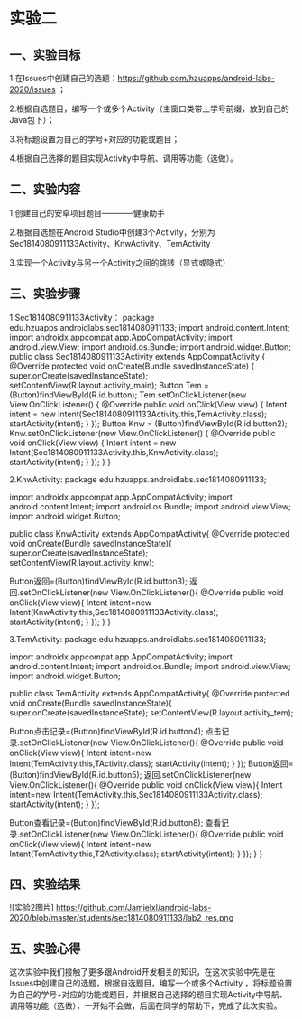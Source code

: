 # 实验二

## 一、实验目标

1.在Issues中创建自己的选题：https://github.com/hzuapps/android-labs-2020/issues ；

2.根据自选题目，编写一个或多个Activity（主窗口类带上学号前缀，放到自己的Java包下）；

3.将标题设置为自己的学号+对应的功能或题目；

4.根据自己选择的题目实现Activity中导航、调用等功能（选做）。


## 二、实验内容

1.创建自己的安卓项目题目————健康助手

2.根据自选题在Android Studio中创建3个Activity，分别为Sec1814080911133Activity、KnwActivity、TemActivity

3.实现一个Activity与另一个Activity之间的跳转（显式或隐式）

##  三、实验步骤

1.Sec1814080911133Activity：
package edu.hzuapps.androidlabs.sec1814080911133;
import android.content.Intent;
import androidx.appcompat.app.AppCompatActivity;
import android.view.View;
import android.os.Bundle;
import android.widget.Button;
public class Sec1814080911133Activity extends AppCompatActivity {
@Override
protected void onCreate(Bundle savedInstanceState) {
super.onCreate(savedInstanceState);
setContentView(R.layout.activity_main);
Button Tem = (Button)findViewById(R.id.button);
Tem.setOnClickListener(new View.OnClickListener() {
@Override
public void onClick(View view) {
Intent intent = new Intent(Sec1814080911133Activity.this,TemActivity.class);
startActivity(intent);
}
});
Button Knw = (Button)findViewById(R.id.button2);
Knw.setOnClickListener(new View.OnClickListener() {
@Override
public void onClick(View view) {
Intent intent = new Intent(Sec1814080911133Activity.this,KnwActivity.class);
startActivity(intent);
}
});
}
}

2.KnwActivity:
package edu.hzuapps.androidlabs.sec1814080911133;

import androidx.appcompat.app.AppCompatActivity;
import android.content.Intent;
import android.os.Bundle;
import android.view.View;
import android.widget.Button;

public class KnwActivity extends AppCompatActivity{
@Override
protected void onCreate(Bundle savedInstanceState){
super.onCreate(savedInstanceState);
setContentView(R.layout.activity_knw);

Button返回=(Button)findViewById(R.id.button3);
返回.setOnClickListener(new View.OnClickListener(){
@Override
public void onClick(View view){
Intent intent=new Intent(KnwActivity.this,Sec1814080911133Activity.class);
startActivity(intent);
}
});
}
}

3.TemActivity:
package edu.hzuapps.androidlabs.sec1814080911133;

import androidx.appcompat.app.AppCompatActivity;
import android.content.Intent;
import android.os.Bundle;
import android.view.View;
import android.widget.Button;

public class TemActivity extends AppCompatActivity{
@Override
protected void onCreate(Bundle savedInstanceState){
super.onCreate(savedInstanceState);
setContentView(R.layout.activity_tem);

Button点击记录=(Button)findViewById(R.id.button4);
点击记录.setOnClickListener(new View.OnClickListener(){
@Override
public void onClick(View view){
Intent intent=new Intent(TemActivity.this,TActivity.class);
startActivity(intent);
}
});
Button返回=(Button)findViewById(R.id.button5);
返回.setOnClickListener(new View.OnClickListener(){
@Override
public void onClick(View view){
Intent intent=new Intent(TemActivity.this,Sec1814080911133Activity.class);
startActivity(intent);
}
});

Button查看记录=(Button)findViewById(R.id.button8);
查看记录.setOnClickListener(new View.OnClickListener(){
@Override
public void onClick(View view){
Intent intent=new Intent(TemActivity.this,T2Activity.class);
startActivity(intent);
}
});
}
}

## 四、实验结果

![实验2图片]
https://github.com/Jamielxl/android-labs-2020/blob/master/students/sec1814080911133/lab2_res.png
## 五、实验心得

   这次实验中我们接触了更多跟Android开发相关的知识，在这次实验中先是在Issues中创建自己的选题，根据自选题目，编写一个或多个Activity
，将标题设置为自己的学号+对应的功能或题目，并根据自己选择的题目实现Activity中导航、调用等功能（选做），一开始不会做，后面在同学的帮助下，完成了此次实验。